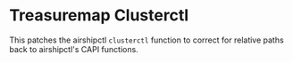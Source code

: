 # Treasuremap Clusterctl

This patches the airshipctl `clusterctl` function to correct for
relative paths back to airshipctl's CAPI functions.
